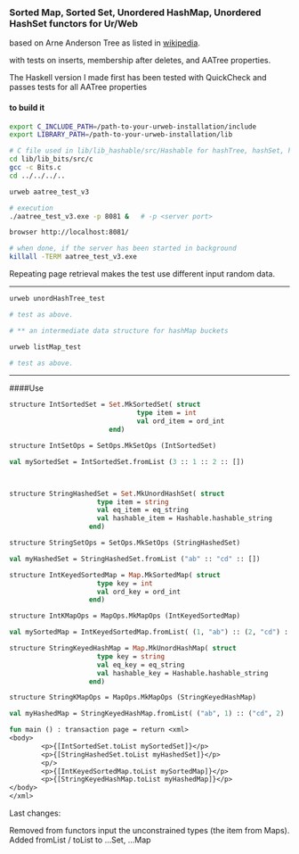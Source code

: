 ### Sorted Map, Sorted Set, Unordered HashMap, Unordered HashSet functors for Ur/Web

based on Arne Anderson Tree as listed in [wikipedia](https://en.wikipedia.org/wiki/AA_tree).

with tests on inserts, membership after deletes, and AATree properties.

The Haskell version I made first
has been tested with QuickCheck and passes tests for all AATree properties

#### to build it 

```bash
export C_INCLUDE_PATH=/path-to-your-urweb-installation/include
export LIBRARY_PATH=/path-to-your-urweb-installation/lib

# C file used in lib/lib_hashable/src/Hashable for hashTree, hashSet, hashMap
cd lib/lib_bits/src/c
gcc -c Bits.c
cd ../../../..

urweb aatree_test_v3

# execution
./aatree_test_v3.exe -p 8081 &   # -p <server port>

browser http://localhost:8081/

# when done, if the server has been started in background
killall -TERM aatree_test_v3.exe
```

Repeating page retrieval makes the test use different input random data.

--------------------

```bash
urweb unordHashTree_test

# test as above.

# ** an intermediate data structure for hashMap buckets

urweb listMap_test

# test as above.
```

---------------------

####Use


```ocaml
structure IntSortedSet = Set.MkSortedSet( struct
                                type item = int
                                val ord_item = ord_int
                         end)

structure IntSetOps = SetOps.MkSetOps (IntSortedSet)

val mySortedSet = IntSortedSet.fromList (3 :: 1 :: 2 :: [])



structure StringHashedSet = Set.MkUnordHashSet( struct
                      type item = string
                      val eq_item = eq_string
                      val hashable_item = Hashable.hashable_string
                    end)

structure StringSetOps = SetOps.MkSetOps (StringHashedSet)

val myHashedSet = StringHashedSet.fromList ("ab" :: "cd" :: [])

structure IntKeyedSortedMap = Map.MkSortedMap( struct
                      type key = int
                      val ord_key = ord_int
                    end)

structure IntKMapOps = MapOps.MkMapOps (IntKeyedSortedMap)

val mySortedMap = IntKeyedSortedMap.fromList( (1, "ab") :: (2, "cd") :: [])

structure StringKeyedHashMap = Map.MkUnordHashMap( struct
                      type key = string
                      val eq_key = eq_string
                      val hashable_key = Hashable.hashable_string
                    end)

structure StringKMapOps = MapOps.MkMapOps (StringKeyedHashMap)

val myHashedMap = StringKeyedHashMap.fromList( ("ab", 1) :: ("cd", 2) :: [])

fun main () : transaction page = return <xml>
<body>
        <p>{[IntSortedSet.toList mySortedSet]}</p>
        <p>{[StringHashedSet.toList myHashedSet]}</p>
        <p/>
        <p>{[IntKeyedSortedMap.toList mySortedMap]}</p>
        <p>{[StringKeyedHashMap.toList myHashedMap]}</p>
</body>
</xml>

```
Last changes:

Removed from functors input the unconstrained types (the item from Maps).
Added fromList / toList to ...Set, ...Map
